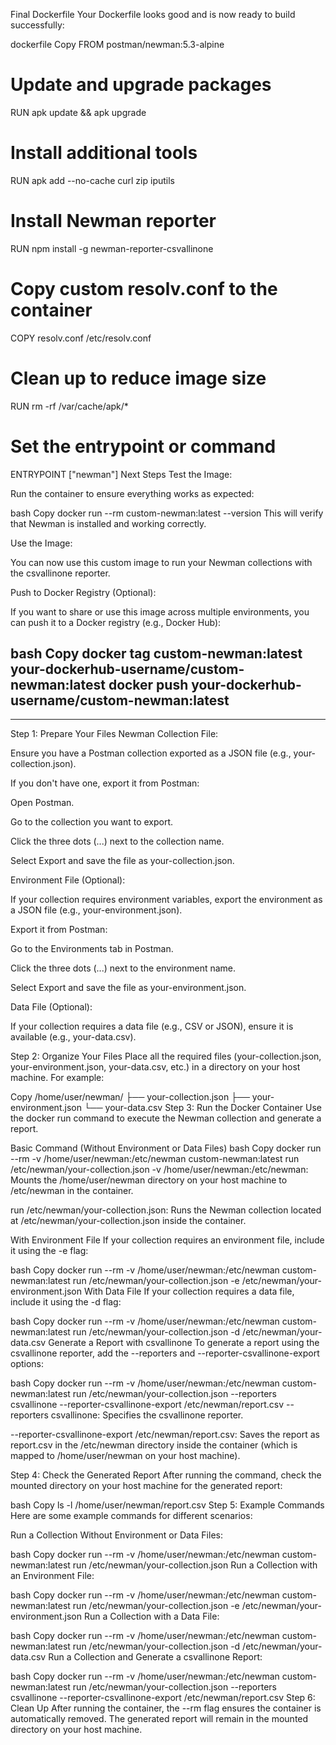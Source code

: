 Final Dockerfile
Your Dockerfile looks good and is now ready to build successfully:

dockerfile
Copy
FROM postman/newman:5.3-alpine

# Update and upgrade packages
RUN apk update && apk upgrade

# Install additional tools
RUN apk add --no-cache curl zip iputils

# Install Newman reporter
RUN npm install -g newman-reporter-csvallinone

# Copy custom resolv.conf to the container
COPY resolv.conf /etc/resolv.conf

# Clean up to reduce image size
RUN rm -rf /var/cache/apk/*

# Set the entrypoint or command
ENTRYPOINT ["newman"]
Next Steps
Test the Image:

Run the container to ensure everything works as expected:

bash
Copy
docker run --rm custom-newman:latest --version
This will verify that Newman is installed and working correctly.

Use the Image:

You can now use this custom image to run your Newman collections with the csvallinone reporter.

Push to Docker Registry (Optional):

If you want to share or use this image across multiple environments, you can push it to a Docker registry (e.g., Docker Hub):

bash
Copy
docker tag custom-newman:latest your-dockerhub-username/custom-newman:latest
docker push your-dockerhub-username/custom-newman:latest
---------------------------------------------------------------------------------------------------------------------------------------------------------------------------------

----------------------------------------------------------------------------------------------------------------------------------------------------------------------------------

Step 1: Prepare Your Files
Newman Collection File:

Ensure you have a Postman collection exported as a JSON file (e.g., your-collection.json).

If you don't have one, export it from Postman:

Open Postman.

Go to the collection you want to export.

Click the three dots (...) next to the collection name.

Select Export and save the file as your-collection.json.

Environment File (Optional):

If your collection requires environment variables, export the environment as a JSON file (e.g., your-environment.json).

Export it from Postman:

Go to the Environments tab in Postman.

Click the three dots (...) next to the environment name.

Select Export and save the file as your-environment.json.

Data File (Optional):

If your collection requires a data file (e.g., CSV or JSON), ensure it is available (e.g., your-data.csv).

Step 2: Organize Your Files
Place all the required files (your-collection.json, your-environment.json, your-data.csv, etc.) in a directory on your host machine. For example:

Copy
/home/user/newman/
├── your-collection.json
├── your-environment.json
└── your-data.csv
Step 3: Run the Docker Container
Use the docker run command to execute the Newman collection and generate a report.

Basic Command (Without Environment or Data Files)
bash
Copy
docker run --rm -v /home/user/newman:/etc/newman custom-newman:latest run /etc/newman/your-collection.json
-v /home/user/newman:/etc/newman: Mounts the /home/user/newman directory on your host machine to /etc/newman in the container.

run /etc/newman/your-collection.json: Runs the Newman collection located at /etc/newman/your-collection.json inside the container.

With Environment File
If your collection requires an environment file, include it using the -e flag:

bash
Copy
docker run --rm -v /home/user/newman:/etc/newman custom-newman:latest run /etc/newman/your-collection.json -e /etc/newman/your-environment.json
With Data File
If your collection requires a data file, include it using the -d flag:

bash
Copy
docker run --rm -v /home/user/newman:/etc/newman custom-newman:latest run /etc/newman/your-collection.json -d /etc/newman/your-data.csv
Generate a Report with csvallinone
To generate a report using the csvallinone reporter, add the --reporters and --reporter-csvallinone-export options:

bash
Copy
docker run --rm -v /home/user/newman:/etc/newman custom-newman:latest run /etc/newman/your-collection.json --reporters csvallinone --reporter-csvallinone-export /etc/newman/report.csv
--reporters csvallinone: Specifies the csvallinone reporter.

--reporter-csvallinone-export /etc/newman/report.csv: Saves the report as report.csv in the /etc/newman directory inside the container (which is mapped to /home/user/newman on your host machine).

Step 4: Check the Generated Report
After running the command, check the mounted directory on your host machine for the generated report:

bash
Copy
ls -l /home/user/newman/report.csv
Step 5: Example Commands
Here are some example commands for different scenarios:

Run a Collection Without Environment or Data Files:

bash
Copy
docker run --rm -v /home/user/newman:/etc/newman custom-newman:latest run /etc/newman/your-collection.json
Run a Collection with an Environment File:

bash
Copy
docker run --rm -v /home/user/newman:/etc/newman custom-newman:latest run /etc/newman/your-collection.json -e /etc/newman/your-environment.json
Run a Collection with a Data File:

bash
Copy
docker run --rm -v /home/user/newman:/etc/newman custom-newman:latest run /etc/newman/your-collection.json -d /etc/newman/your-data.csv
Run a Collection and Generate a csvallinone Report:

bash
Copy
docker run --rm -v /home/user/newman:/etc/newman custom-newman:latest run /etc/newman/your-collection.json --reporters csvallinone --reporter-csvallinone-export /etc/newman/report.csv
Step 6: Clean Up
After running the container, the --rm flag ensures the container is automatically removed. The generated report will remain in the mounted directory on your host machine.
